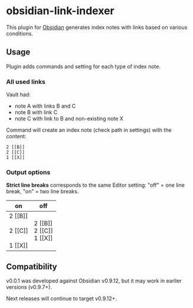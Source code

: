 # obsidian-link-indexer

This plugin for [Obsidian](https://obsidian.md/) generates index notes with links based on various conditions.

## Usage

Plugin adds commands and setting for each type of index note.

### All used links

Vault had:

- note A with links B and C
- note B with link C
- note C with link to B and non-existing note X

Command will create an index note (check path in settings) with the content:

```
2 [[B]]
2 [[C]]
1 [[X]]
```

### Output options

**Strict line breaks** corresponds to the same Editor setting: "off" = one line break, "on" = two line breaks.

| on | off |
| -- | -- |
| 2 [[B]]<br><br>2 [[C]]<br><br>1 [[X]] | 2 [[B]]<br>2 [[C]]<br>1 [[X]] |


## Compatibility
v0.0.1 was developed against Obsidian v0.9.12, but it may work in earlier versions (v0.9.7+).

Next releases will continue to target v0.9.12+.
